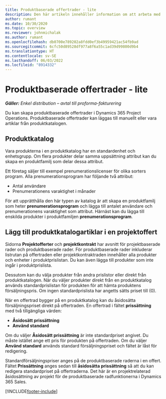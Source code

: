 ```yaml
---
title: Produktbaserade offertrader - lite
description: Den här artikeln innehåller information om att arbeta med produktbaserade offertrader.
author: rumant
ms.date: 10/30/2020
ms.topic: overview
ms.reviewer: johnmichalak
ms.author: rumant
ms.openlocfilehash: db0700e789202a8fdd0ef3b49959421ac54fb9ad
ms.sourcegitcommit: 6cfc50d89528df977a8f6a55c1ad39d99800d9b4
ms.translationtype: HT
ms.contentlocale: sv-SE
ms.lasthandoff: 06/03/2022
ms.locfileid: "8914332"
---
```

# <a name="product-based-quote-lines-overview---lite"></a>Produktbaserade offertrader - lite

_**Gäller:** Enkel distribution – avtal till proforma-fakturering_

Du kan skapa produktbaserade offertrader i Dynamics 365 Project Operations. Produktbaserade offertrader kan läggas till manuellt eller vara artiklar från produktkatalogen.

## <a name="product-catalog"></a>Produktkatalog

Vara produkterna i en produktkatalog har en standardenhet och enhetsgrupp. Om flera produkter delar samma uppsättning attribut kan du skapa en produktfamilj som delar dessa attribut. 

Ett företag säljer till exempel prenumerationslicenser för olika sorters program. Alla prenumerationsprogram har följande två attribut:

- Antal användare
- Prenumerationens varaktighet i månader

För att upprätthålla den här typen av katalog är att skapa en produktfamilj som heter **prenumerationsprogram** och lägga till antalet användare och prenumerationens varaktighet som attribut. Härnäst kan du lägga till enskilda produkter i produktfamiljen **prenumerationsprogram**.

## <a name="add-product-catalog-items-to-a-project-quote"></a>Lägg till produktkatalogartiklar i en projektoffert

Sidorna **Projektofferter** och **projektkontrakt** har avsnitt för projektbaserade rader och produktbaserade rader. För produktbaserade rader inkluderar listrutan på offertraden eller projektkontraktraden innehåller alla produkter och enheter i produktprislistan. Du kan även lägga till produkter som inte ingår i produktprislista.

Dessutom kan du välja produkter från andra prislistor eller direkt från produktkatalogen. När du väljer produkter direkt från en produktkatalog används standardprislistan för produkten för att hämta produktens försäljningspris. Om ingen standardprislista har angetts sätts priset till (0).

När en offertrad bygger på en produktkatalog kan du åsidosätta försäljningspriset direkt på offertraden. En offertrad i fältet **prissättning** med två tillgängliga värden:

- **Åsidosätt prissättning**
- **Använd standard**

Om du väljer **Åsidosätt prissättning** är inte standardpriset angivet. Du måste istället ange ett pris för produkten på offertraden. Om du väljer **Använd standard** används standard försäljningspriset och fältet är låst för redigering.

Standardförsäljningspriser anges på de produktbaserade raderna i en offert. Fältet **Prissättning** anges sedan till **åsidosätta prissättning** så att du kan redigera standardpriset på offertraderna. Det här är en projektrelaterad åsidosättning av projekt för de produktbaserade radfunktionerna i Dynamics 365 Sales.


[!INCLUDE[footer-include](../../includes/footer-banner.md)]